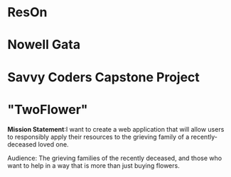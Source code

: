 # ResOn
# Nowell Gata
# Savvy Coders Capstone Project
# "TwoFlower"

**Mission Statement**:I want to create a web application that will allow users to responsibly apply their resources to the grieving family of a recently-deceased loved one.

Audience: The grieving families of the recently deceased, and those who want to help in a way that is more than just buying flowers.
